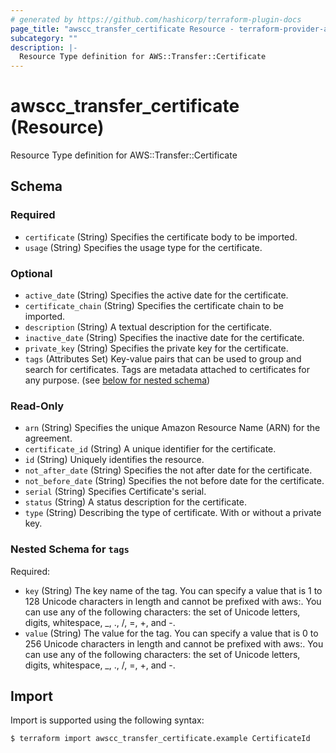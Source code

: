 ```yaml
---
# generated by https://github.com/hashicorp/terraform-plugin-docs
page_title: "awscc_transfer_certificate Resource - terraform-provider-awscc"
subcategory: ""
description: |-
  Resource Type definition for AWS::Transfer::Certificate
---
```


# awscc_transfer_certificate (Resource)

Resource Type definition for AWS::Transfer::Certificate



<!-- schema generated by tfplugindocs -->
## Schema

### Required

- `certificate` (String) Specifies the certificate body to be imported.
- `usage` (String) Specifies the usage type for the certificate.

### Optional

- `active_date` (String) Specifies the active date for the certificate.
- `certificate_chain` (String) Specifies the certificate chain to be imported.
- `description` (String) A textual description for the certificate.
- `inactive_date` (String) Specifies the inactive date for the certificate.
- `private_key` (String) Specifies the private key for the certificate.
- `tags` (Attributes Set) Key-value pairs that can be used to group and search for certificates. Tags are metadata attached to certificates for any purpose. (see [below for nested schema](#nestedatt--tags))

### Read-Only

- `arn` (String) Specifies the unique Amazon Resource Name (ARN) for the agreement.
- `certificate_id` (String) A unique identifier for the certificate.
- `id` (String) Uniquely identifies the resource.
- `not_after_date` (String) Specifies the not after date for the certificate.
- `not_before_date` (String) Specifies the not before date for the certificate.
- `serial` (String) Specifies Certificate's serial.
- `status` (String) A status description for the certificate.
- `type` (String) Describing the type of certificate. With or without a private key.

<a id="nestedatt--tags"></a>
### Nested Schema for `tags`

Required:

- `key` (String) The key name of the tag. You can specify a value that is 1 to 128 Unicode characters in length and cannot be prefixed with aws:. You can use any of the following characters: the set of Unicode letters, digits, whitespace, _, ., /, =, +, and -.
- `value` (String) The value for the tag. You can specify a value that is 0 to 256 Unicode characters in length and cannot be prefixed with aws:. You can use any of the following characters: the set of Unicode letters, digits, whitespace, _, ., /, =, +, and -.

## Import

Import is supported using the following syntax:

```shell
$ terraform import awscc_transfer_certificate.example CertificateId
```
